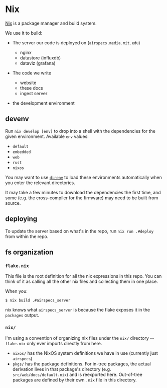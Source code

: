 # Nix

[Nix](https://nixos.org) is a package manager and build system.

We use it to build:

- The server our code is deployed on (`airspecs.media.mit.edu`)
    - nginx
    - datastore (influxdb)
    - dataviz (grafana)

- The code we write
    - website
    - these docs
    - ingest server

- the development environment

## devenv
Run `nix develop [env]` to drop into a shell with the dependencies for the
given environment. Available `env` values:

- `default`
- `embedded`
- `web`
- `rust`
- `nixos`

You may want to use [`direnv`](https://direnv.net/) to load these environments
automatically when you enter the relevant directories.

It may take a few minutes to download the dependencies the first time, and some
(e.g. the cross-compiler for the firmware) may need to be built from source.

## deploying
To update the server based on what's in the repo, run `nix run .#deploy` from
within the repo.

## fs organization

### `flake.nix`
This file is the root definition for all the nix expressions in this repo. You
can think of it as calling all the other nix files and collecting them in one
place.

When you:

```console
$ nix build .#airspecs_server
```

nix knows what `airspecs_server` is because the flake exposes it in the
`packages` output.

### `nix/`

I'm using a convention of organizing nix files under the `nix/` directory --
`flake.nix` only ever imports directly from here.

- `nixos/` has the NixOS system definitions we have in use (currently just
  `airspecs`)
- `pkgs/` has the package definitions. For in-tree packages, the actual
  derivation lives in that package's directory (e.g.
  `src/web/docs/default.nix`) and is reexported here. Out-of-tree packages are
  defined by their own `.nix` file in this directory.

